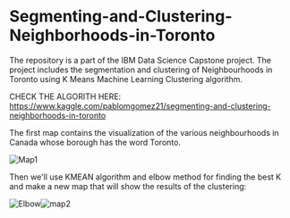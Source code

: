# Segmenting-and-Clustering-Neighborhoods-in-Toronto

The repository is a part of the IBM Data Science Capstone project. The project includes the segmentation and clustering of Neighbourhoods in Toronto using 
K Means Machine Learning Clustering algorithm.

CHECK THE ALGORITH HERE: https://www.kaggle.com/pablomgomez21/segmenting-and-clustering-neighborhoods-in-toronto

The first map contains the visualization of the various neighbourhoods in Canada whose borough has the word Toronto.

![Map1](https://i.ibb.co/vBDtPvT/cap-map-project.png "Map1")

Then we'll use KMEAN algorithm and elbow method for finding the best K and make a new map that will show the results of the clustering:

![Elbow](https://i.ibb.co/JzCY1xC/elbow.png "ElbowMethod")![map2](https://i.ibb.co/GkHNBWr/cap-map-project2.png "map2")



